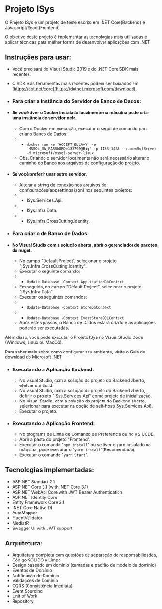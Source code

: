 Projeto ISys
=====================
O Projeto ISys é um projeto de teste escrito em .NET Core(Backend) e Javascript/React(Frontend)

O objetivo deste projeto é implementar as tecnologias mais utilizadas e aplicar técnicas para melhor forma de desenvolver aplicações com .NET


## Instruções para usar:
 - Você precisará do Visual Studio 2019 e do .NET Core SDK mais recentes.
 - O SDK e as ferramentas mais recentes podem ser baixados em [https://dot.net/core](https://dotnet.microsoft.com/download).
- ### Para criar a Instância do Servidor de Banco de Dados:
 - #### Se você tiver o Docker instalado localmente na máquina pode criar uma instância de servidor nele.
    * Com o Docker em execução, executar o seguinte comando para criar o Banco de Dados:
    * - ```docker run -e 'ACCEPT_EULA=Y' -e 'MSSQL_SA_PASSWORD=135790@Big' -p 1433:1433 --name=SqlServer -d microsoft/mssql-server-linux```
     * Obs. Criando o servidor localmente não será necessário alterar o caminho do Banco nos arquivos de configuração do projeto.
 - #### Se você preferir usar outro servidor.
    * Alterar a string de conexão nos arquivos de configurações(appsettings.json) nos seguintes projetos:
     - * ISys.Services.Api.
     - * ISys.Infra.Data.
     - * ISys.Infra.CrossCutting.Identity.
     
- ### Para criar o de Banco de Dados:
 - #### No Visual Studio com a solução aberta, abrir o gerenciador de pacotes do nuget.
    * No campo "Default Project", selecionar o projeto "ISys.Infra.CrossCutting.Identity".
    * Executar o seguinte comando:
     - * ```Update-Database -Context ApplicationDbContext```
    * Em seguida, no campo "Default Project", selecionar o projeto "ISys.Infra.Data".
    * Executar os seguintes comandos:
     - * ```Update-Database -Context StoreDbContext```
     - * ```Update-Database -Context EventStoreSQLContext```
    * Após estes passos, o Banco de Dados estará criado e as aplicações poderão ser executadas.

Além disso, você pode executar o Projeto ISys no Visual Studio Code (Windows, Linux ou MacOS).

Para saber mais sobre como configurar seu ambiente, visite o Guia de [download](https://dotnet.microsoft.com/download) do Microsoft .NET

- ### Executando a Aplicação Backend:
  - No visual Studio, com a solução do projeto do Backend aberto, efetuar um Build.
  - No visual Studio, com a solução do projeto do Backend aberto, definir o projeto "ISys.Services.Api" como projeto de inicialização.
  - No Visual Studio, com a solução do projeto do Backend aberto, selecionar para executar na opção de self-host(ISys.Services.Api).
  - Executar o projeto.
- ### Executando a Aplicação Frontend:
  - No programa de Linha de Comando de Preferência ou no VS CODE.
  - Abrir a pasta do projeto "Frontend".
  - Executar o comando "```npm install```" ou se tiver o yarn instalado na máquina, pode executar o "```yarn install```"(Recomendado).
  - Executar o comando "```yarn Start```".

## Tecnologias implementadas:

- ASP.NET Standart 2.1
- ASP.NET Core 3.1 (with .NET Core 3.1)
- ASP.NET WebApi Core with JWT Bearer Authentication
- ASP.NET Identity Core
- Entity Framework Core 3.1
- .NET Core Native DI
- AutoMapper
- FluentValidator
- MediatR
- Swagger UI with JWT support

## Arquitetura:

- Arquitetura completa com questões de separação de responsabilidades, Código SÓLIDO e Limpo
- Design baseado em domínio (camadas e padrão de modelo de domínio)
- Eventos de Domínio
- Notificação de Domínio
- Validações de Domínio
- CQRS (Consistência Imediata)
- Event Sourcing
- Unit of Work
- Repository

